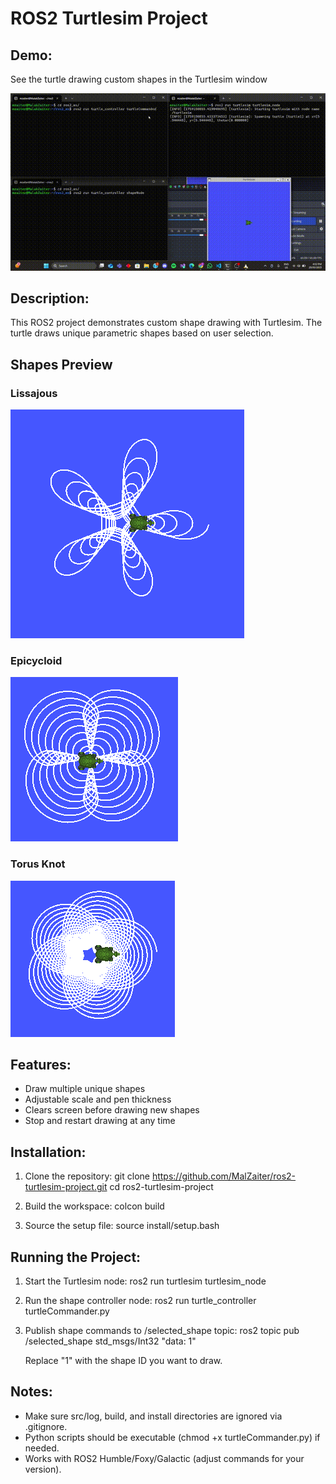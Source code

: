 ROS2 Turtlesim Project
======================

Demo:
-----
See the turtle drawing custom shapes in the Turtlesim window 

![Demo](media/demo.gif)

Description:
------------
This ROS2 project demonstrates custom shape drawing with Turtlesim.
The turtle draws unique parametric shapes based on user selection.

## Shapes Preview

### Lissajous

![Hypotrochoid](media/lissajous.png)

### Epicycloid

![Rose Curve](media/epicycloid.png)

### Torus Knot

![Butterfly](media/torus_knot.png)


Features:
---------
- Draw multiple unique shapes
- Adjustable scale and pen thickness
- Clears screen before drawing new shapes
- Stop and restart drawing at any time

Installation:
-------------
1. Clone the repository:
   git clone https://github.com/MalZaiter/ros2-turtlesim-project.git
   cd ros2-turtlesim-project

2. Build the workspace:
   colcon build

3. Source the setup file:
   source install/setup.bash

Running the Project:
-------------------
1. Start the Turtlesim node:
   ros2 run turtlesim turtlesim_node

2. Run the shape controller node:
   ros2 run turtle_controller turtleCommander.py

3. Publish shape commands to /selected_shape topic:
   ros2 topic pub /selected_shape std_msgs/Int32 "data: 1"

   Replace "1" with the shape ID you want to draw. 

Notes:
------
- Make sure src/log, build, and install directories are ignored via .gitignore.
- Python scripts should be executable (chmod +x turtleCommander.py) if needed.
- Works with ROS2 Humble/Foxy/Galactic (adjust commands for your version).

